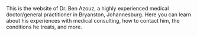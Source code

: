 This is the website of Dr. Ben Azouz, a highly experienced medical doctor/general practitioner in Bryanston, Johannesburg. Here you can learn about his experiences with medical consulting, how to contact him, the conditions he treats, and more.